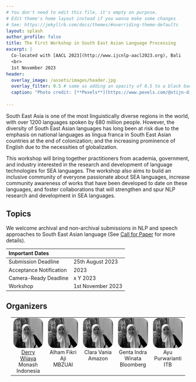 ```yaml
---
# You don't need to edit this file, it's empty on purpose.
# Edit theme's home layout instead if you wanna make some changes
# See: https://jekyllrb.com/docs/themes/#overriding-theme-defaults
layout: splash
author_profile: false
title: The First Workshop in South East Asian Language Processing
excerpt: |
  Co-located with [AACL 2023](http://www.ijcnlp-aacl2023.org), Bali
  <br>
  1st November 2023
header:
  overlay_image: /assets/images/header.jpg
  overlay_filter: 0.5 # same as adding an opacity of 0.5 to a black background
  caption: "Photo credit: [**Pexels**](https://www.pexels.com/@stijn-dijkstra-1306815/)"

---
```


South East Asia is one of the most linguistically diverse regions in the world, with over 1200 languages spoken by 680 million people. However, the diversity of South East Asian languages has long been at risk due to the emphasis on national languages as lingua franca in South East Asian countries at the end of colonization; and the increasing prominence of English due to the necessities of globalization. 

This workshop will bring together practitioners from academia, government, and industry interested in the research and development of language technologies for SEA languages. The workshop also aims to build an inclusive community of everyone passionate about SEA languages, increase community awareness of works that have been developed to date on these languages, and foster collaborations that will strengthen and spur NLP research and development in SEA languages. 

## Topics

We welcome archival and non-archival submissions in NLP and speech approaches to South East Asian language (See [Call for Paper](https://sealp-workshop.github.io/calls) for more details). 

| Important Dates |  |
| :---  | :--- |
| Submission Deadline | 25th August 2023 |
| Acceptance Notification |  2023 |
| Camera-Ready Deadline | x Y 2023 |
| Workshop | 1st November 2023 |


## Organizers

<table style="margin-left: auto; margin-right: auto; width: 95%;">
    <tbody>
        <tr>
            <td border="0" style="text-align:center; vertical-align: top;" width="20%"><img src="assets/images/derry.jpg" width="250px" style="border-radius: 20%"><br><a href="https://derrywijaya.github.io/web/">Derry Wijaya</a><br>Monash Indonesia</td>
            <td border="0" style="text-align:center; vertical-align: top;" width="20%"><img src="assets/images/derry.jpg" width="250px" style="border-radius: 20%"><br>Alham Fikri Aji<br>MBZUAI</td>
            <td border="0" style="text-align:center; vertical-align: top;" width="20%"><img src="assets/images/derry.jpg" width="250px" style="border-radius: 20%"><br>Clara Vania<br>Amazon</td>
           <td border="0" style="text-align:center; vertical-align: top;" width="20%"><img src="assets/images/derry.jpg" width="250px" style="border-radius: 20%"><br>Genta Indra Winata<br>Bloomberg</td>
            <td border="0" style="text-align:center; vertical-align: top;" width="20%"><img src="assets/images/derry.jpg" width="250px" style="border-radius: 20%"><br>Ayu Purwarianti<br>ITB</td>
        </tr>
    </tbody>
</table>
